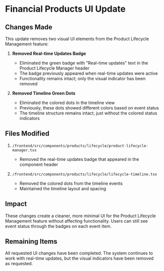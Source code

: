# Financial Products UI Update

## Changes Made

This update removes two visual UI elements from the Product Lifecycle Management feature:

1. **Removed Real-time Updates Badge**
   - Eliminated the green badge with "Real-time updates" text in the Product Lifecycle Manager header
   - The badge previously appeared when real-time updates were active
   - Functionality remains intact; only the visual indicator has been removed

2. **Removed Timeline Green Dots**
   - Eliminated the colored dots in the timeline view
   - Previously, these dots showed different colors based on event status
   - The timeline structure remains intact, just without the colored status indicators

## Files Modified

1. `/frontend/src/components/products/lifecycle/product-lifecycle-manager.tsx`
   - Removed the real-time updates badge that appeared in the component header

2. `/frontend/src/components/products/lifecycle/lifecycle-timeline.tsx`
   - Removed the colored dots from the timeline events
   - Maintained the timeline layout and spacing

## Impact

These changes create a cleaner, more minimal UI for the Product Lifecycle Management feature without affecting functionality. Users can still see event status through the badges on each event item.

## Remaining Items

All requested UI changes have been completed. The system continues to work with real-time updates, but the visual indicators have been removed as requested.
